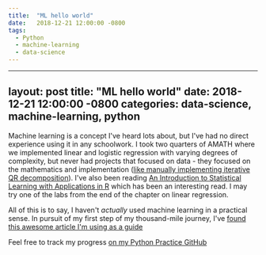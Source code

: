 ```yaml
---
title:  "ML hello world"
date:   2018-12-21 12:00:00 -0800
tags:
  - Python
  - machine-learning
  - data-science
---
```


---
layout: post
title:  "ML hello world"
date:   2018-12-21 12:00:00 -0800
categories: data-science, machine-learning, python
---

Machine learning is a concept I've heard lots about, but I've had no direct experience using it in any schoolwork. I took two quarters of AMATH where we implemented linear and logistic regression with varying degrees of complexity, but never had projects that focused on data - they focused on the mathematics and implementation ([like manually implementing iterative QR decomposition](https://en.wikipedia.org/wiki/QR_decomposition)). I've also been reading [An Introduction to Statistical Learning with Applications in R](https://www-bcf.usc.edu/~gareth/ISL/) which has been an interesting read. I may try one of the labs from the end of the chapter on linear regression.

All of this is to say, I haven't *actually* used machine learning in a practical sense. In pursuit of my first step of my thousand-mile journey, I've [found this awesome article I'm using as a guide](https://machinelearningmastery.com/machine-learning-in-python-step-by-step/)

Feel free to track my progress [on my Python Practice GitHub](https://github.com/dtklein7/python_practice)
